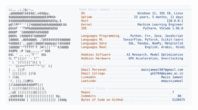 <picture>
  <source srcset="https://raw.githubusercontent.com/mmazinjameel/mmazinjameel/main/dark_mode.svg?v=1744834295" media="(prefers-color-scheme: dark)">
  <img src="https://raw.githubusercontent.com/mmazinjameel/mmazinjameel/main/light_mode.svg?v=1744834295">
</picture>
